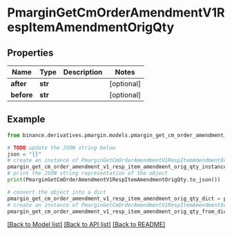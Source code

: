 # PmarginGetCmOrderAmendmentV1RespItemAmendmentOrigQty


## Properties

Name | Type | Description | Notes
------------ | ------------- | ------------- | -------------
**after** | **str** |  | [optional] 
**before** | **str** |  | [optional] 

## Example

```python
from binance.derivatives.pmargin.models.pmargin_get_cm_order_amendment_v1_resp_item_amendment_orig_qty import PmarginGetCmOrderAmendmentV1RespItemAmendmentOrigQty

# TODO update the JSON string below
json = "{}"
# create an instance of PmarginGetCmOrderAmendmentV1RespItemAmendmentOrigQty from a JSON string
pmargin_get_cm_order_amendment_v1_resp_item_amendment_orig_qty_instance = PmarginGetCmOrderAmendmentV1RespItemAmendmentOrigQty.from_json(json)
# print the JSON string representation of the object
print(PmarginGetCmOrderAmendmentV1RespItemAmendmentOrigQty.to_json())

# convert the object into a dict
pmargin_get_cm_order_amendment_v1_resp_item_amendment_orig_qty_dict = pmargin_get_cm_order_amendment_v1_resp_item_amendment_orig_qty_instance.to_dict()
# create an instance of PmarginGetCmOrderAmendmentV1RespItemAmendmentOrigQty from a dict
pmargin_get_cm_order_amendment_v1_resp_item_amendment_orig_qty_from_dict = PmarginGetCmOrderAmendmentV1RespItemAmendmentOrigQty.from_dict(pmargin_get_cm_order_amendment_v1_resp_item_amendment_orig_qty_dict)
```
[[Back to Model list]](../README.md#documentation-for-models) [[Back to API list]](../README.md#documentation-for-api-endpoints) [[Back to README]](../README.md)


